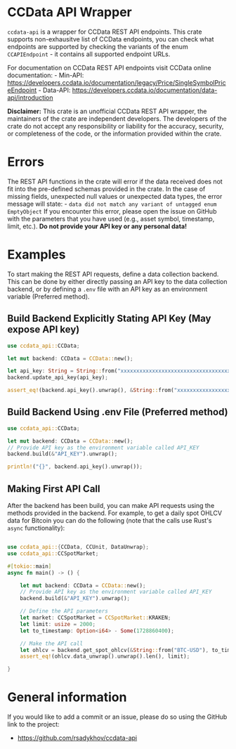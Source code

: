 # CCData API Wrapper

`ccdata-api` is a wrapper for CCData REST API endpoints. This crate supports non-exhausitve list of CCData endpoints,
you can check what endpoints are supported by checking the variants of the enum `CCAPIEndpoint` - it contains all
supported endpoint URLs.

For documentation on CCData REST API endpoints visit CCData online documentation:
    - Min-API: https://developers.ccdata.io/documentation/legacy/Price/SingleSymbolPriceEndpoint
    - Data-API: https://developers.ccdata.io/documentation/data-api/introduction

**Disclaimer:** This crate is an unofficial CCData REST API wrapper, the maintainers of the crate are independent developers.
The developers of the crate do not accept any responsibility or liability for the accuracy, security, or completeness of the code,
or the information provided within the crate.

# Errors

The REST API functions in the crate will error if the data received does not fit into the pre-defined schemas provided
in the crate. In the case of missing fields, unexpected null values or unexpected data types, the error message will state:
    - `data did not match any variant of untagged enum EmptyObject`
If you encounter this error, please open the issue on GitHub with the parameters that you have used (e.g., asset symbol,
timestamp, limit, etc.). **Do not provide your API key or any personal data!**

# Examples

To start making the REST API requests, define a data collection backend. This can be done by either directly passing an
API key to the data collection backend, or by defining a `.env` file with an API key as an environment variable (Preferred
method).

## Build Backend Explicitly Stating API Key (May expose API key)

```rust
use ccdata_api::CCData;

let mut backend: CCData = CCData::new();

let api_key: String = String::from("xxxxxxxxxxxxxxxxxxxxxxxxxxxxxxxxxxxxxxxxxx");
backend.update_api_key(api_key);

assert_eq!(backend.api_key().unwrap(), &String::from("xxxxxxxxxxxxxxxxxxxxxxxxxxxxxxxxxxxxxxxxxx"));
```

## Build Backend Using .env File (Preferred method)

```rust
use ccdata_api::CCData;

let mut backend: CCData = CCData::new();
// Provide API key as the environment variable called API_KEY
backend.build(&"API_KEY").unwrap();

println!("{}", backend.api_key().unwrap());
```

## Making First API Call

After the backend has been build, you can make API requests using the methods provided in the backend. For example, to
get a daily spot OHLCV data for Bitcoin you can do the following (note that the calls use Rust's `async` functionality):

```rust

use ccdata_api::{CCData, CCUnit, DataUnwrap};
use ccdata_api::CCSpotMarket;

#[tokio::main]
async fn main() -> () {

    let mut backend: CCData = CCData::new();
    // Provide API key as the environment variable called API_KEY
    backend.build(&"API_KEY").unwrap();

    // Define the API parameters
    let market: CCSpotMarket = CCSpotMarket::KRAKEN;
    let limit: usize = 2000;
    let to_timestamp: Option<i64> - Some(1728860400);

    // Make the API call
    let ohlcv = backend.get_spot_ohlcv(&String::from("BTC-USD"), to_timestamp, Some(limit), market, CCUnit::Day).await.unwrap();
    assert_eq!(ohlcv.data_unwrap().unwrap().len(), limit);

}
```

# General information
If you would like to add a commit or an issue, please do so using the GitHub link to the project:
- <https://github.com/rsadykhov/ccdata-api>